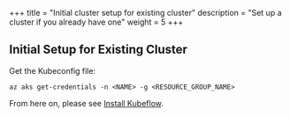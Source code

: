 +++
title = "Initial cluster setup for existing cluster"
description = "Set up a cluster if you already have one"
weight = 5
+++

## Initial Setup for Existing Cluster

Get the Kubeconfig file:

	az aks get-credentials -n <NAME> -g <RESOURCE_GROUP_NAME>

From here on, please see [Install Kubeflow](/docs/azure/deploy/install-kubeflow).